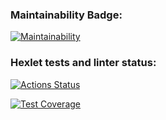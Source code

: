 ### Maintainability Badge:
[![Maintainability](https://api.codeclimate.com/v1/badges/6653e9f6ee2c94bdc6f3/maintainability)](https://codeclimate.com/github/Ulia388/python-project-49/maintainability)

### Hexlet tests and linter status:
[![Actions Status](https://github.com/Ulia388/python-project-49/actions/workflows/hexlet-check.yml/badge.svg)](https://github.com/Ulia388/python-project-49/actions)

[![Test Coverage](https://api.codeclimate.com/v1/badges/6653e9f6ee2c94bdc6f3/test_coverage)](https://codeclimate.com/github/Ulia388/python-project-49/test_coverage)

<script src="https://asciinema.org/a/EndHokjAJxSoz5gR59pJwkqGD.js" id="asciicast-EndHokjAJxSoz5gR59pJwkqGD" async="true"></script>

<script src="https://asciinema.org/a/CIbeyng0YwxosX9VVvBaRrTUa.js" id="asciicast-CIbeyng0YwxosX9VVvBaRrTUa" async="true"></script>